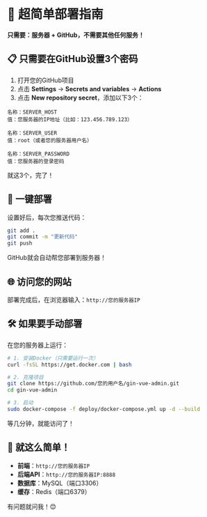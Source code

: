 # 🚀 超简单部署指南

**只需要：服务器 + GitHub，不需要其他任何服务！**

## 📋 只需要在GitHub设置3个密码

1. 打开您的GitHub项目
2. 点击 **Settings** → **Secrets and variables** → **Actions**  
3. 点击 **New repository secret**，添加以下3个：

```
名称：SERVER_HOST
值：您服务器的IP地址（比如：123.456.789.123）

名称：SERVER_USER  
值：root（或者您的服务器用户名）

名称：SERVER_PASSWORD
值：您服务器的登录密码
```

就这3个，完了！

## 🎯 一键部署

设置好后，每次您推送代码：

```bash
git add .
git commit -m "更新代码"
git push
```

GitHub就会自动帮您部署到服务器！

## 🌐 访问您的网站

部署完成后，在浏览器输入：`http://您的服务器IP`

## 🛠️ 如果要手动部署

在您的服务器上运行：

```bash
# 1. 安装Docker（只需要运行一次）
curl -fsSL https://get.docker.com | bash

# 2. 克隆项目
git clone https://github.com/您的用户名/gin-vue-admin.git
cd gin-vue-admin

# 3. 启动
sudo docker-compose -f deploy/docker-compose.yml up -d --build
```

等几分钟，就能访问了！

## 🎉 就这么简单！

- **前端**：`http://您的服务器IP`
- **后端API**：`http://您的服务器IP:8888`
- **数据库**：MySQL（端口3306）
- **缓存**：Redis（端口6379）

有问题就问我！😊 